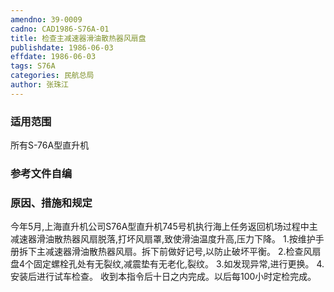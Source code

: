 ```yaml
---
amendno: 39-0009
cadno: CAD1986-S76A-01
title: 检查主减速器滑油散热器风扇盘
publishdate: 1986-06-03
effdate: 1986-06-03
tags: S76A
categories: 民航总局
author: 张珠江
---
```


### 适用范围 
所有S-76A型直升机

<!--more-->
### 参考文件自编

### 原因、措施和规定 
今年5月,上海直升机公司S76A型直升机745号机执行海上任务返回机场过程中主减速器滑油散热器风扇脱落,打坏风扇罩,致使滑油温度升高,压力下降。
    1.按维护手册拆下主减速器滑油散热器风扇。拆下前做好记号,以防止破坏平衡。 
    2.检查风扇盘4个固定螺栓孔处有无裂纹,减震垫有无老化,裂纹。
    3.如发现异常,进行更换。 
    4.安装后进行试车检查。     收到本指令后十日之内完成。以后每100小时定检完成。

